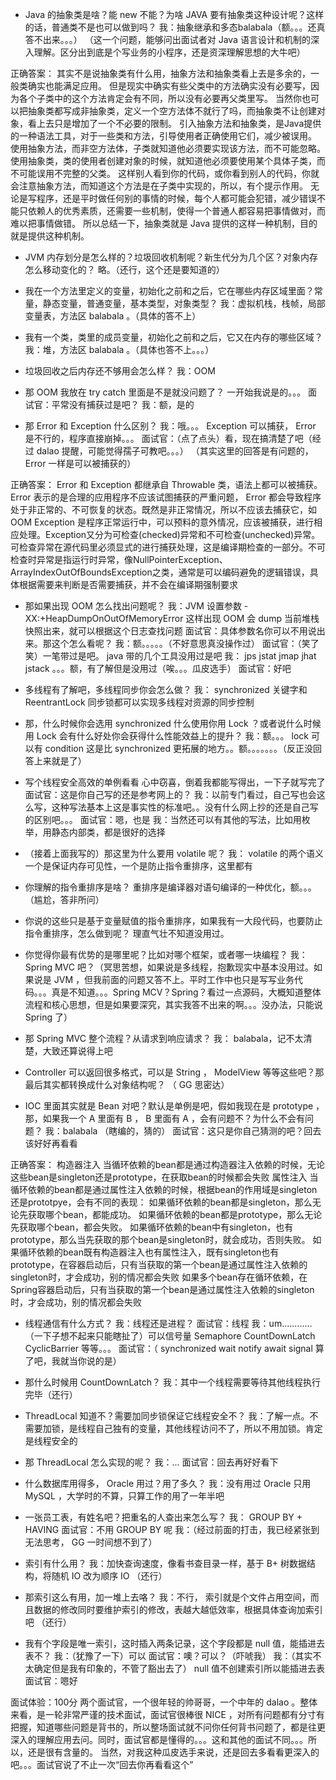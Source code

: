 * Java 的抽象类是啥？能 new 不能？为啥 JAVA 要有抽象类这种设计呢？这样的话，普通类不是也可以做到吗？
我：抽象继承和多态balabala（额。。。还真答不出来。。。）
（这一个问题，能够问出面试者对 Java 语言设计和机制的深入理解。区分出到底是个写业务的小程序，还是资深理解思想的大牛吧）

正确答案：
其实不是说抽象类有什么用，抽象方法和抽象类看上去是多余的，一般类确实也能满足应用。
但是现实中确实有些父类中的方法确实没有必要写，因为各个子类中的这个方法肯定会有不同，所以没有必要再父类里写。
当然你也可以把抽象类都写成非抽象类，定义一个空方法体不就行了吗，而抽象类不让创建对象，看上去只是增加了一个不必要的限制。
引入抽象方法和抽象类，是Java提供的一种语法工具，对于一些类和方法，引导使用者正确使用它们，减少被误用。
使用抽象方法，而非空方法体，子类就知道他必须要实现该方法，而不可能忽略。
使用抽象类，类的使用者创建对象的时候，就知道他必须要使用某个具体子类，而不可能误用不完整的父类。
这样别人看到你的代码，或你看到别人的代码，你就会注意抽象方法，而知道这个方法是在子类中实现的，所以，有个提示作用。
无论是写程序，还是平时做任何别的事情的时候，每个人都可能会犯错，减少错误不能只依赖人的优秀素质，还需要一些机制，使得一个普通人都容易把事情做对，而难以把事情做错。
所以总结一下，抽象类就是 Java 提供的这样一种机制，目的就是提供这种机制。

* JVM 内存划分是怎么样的？垃圾回收机制呢？新生代分为几个区？对象内存怎么移动变化的？
略。（还行，这个还是要知道的）

* 我在一个方法里定义的变量，初始化之前和之后，它在哪些内存区域里面？常量，静态变量，普通变量，基本类型，对象类型？
我：虚拟机栈，栈帧，局部变量表，方法区 balabala 。（具体的答不上）

* 我有一个类，类里的成员变量，初始化之前和之后，它又在内存的哪些区域？
我：堆，方法区 balabala 。（具体也答不上。。。）

* 垃圾回收之后内存还不够用会怎么样？
我：OOM

* 那 OOM 我放在 try catch 里面是不是就没问题了？
一开始我说是的。。。
面试官：平常没有捕获过是吧？
我：额，是的

* 那 Error 和 Exception 什么区别？
我：哦。。。 Exception 可以捕获， Error 是不行的，程序直接崩掉。。。
面试官：（点了点头）看，现在搞清楚了吧（经过 dalao 提醒，可能觉得孺子可教吧。。。）
（其实这里的回答是有问题的， Error 一样是可以被捕获的）

正确答案：
Error 和 Exception 都继承自 Throwable 类，语法上都可以被捕获。
Error 表示的是合理的应用程序不应该试图捕获的严重问题， Error 都会导致程序处于非正常的、不可恢复的状态。既然是非正常情况，所以不应该去捕获它，如 OOM
Exception 是程序正常运行中，可以预料的意外情况，应该被捕获，进行相应处理。Exception又分为可检查(checked)异常和不可检查(unchecked)异常。可检查异常在源代码里必须显式的进行捕获处理，这是编译期检查的一部分。不可检查时异常是指运行时异常，像NullPointerException、ArrayIndexOutOfBoundsException之类，通常是可以编码避免的逻辑错误，具体根据需要来判断是否需要捕获，并不会在编译期强制要求

* 那如果出现 OOM 怎么找出问题呢？
我：JVM 设置参数 -XX:+HeapDumpOnOutOfMemoryError 这样出现 OOM 会 dump 当前堆栈快照出来，就可以根据这个日志查找问题
面试官：具体参数名你可以不用说出来。那这个怎么看呢？
我：额。。。。。（不好意思真没操作过）
面试官：（笑了笑）一笔带过是吧。 java 带的几个工具没用过是吧
我： jps jstat jmap jhat jstack 。。。额，有了解但是没用过（唉。。。瓜皮选手）
面试官：好吧

* 多线程有了解吧，多线程同步你会怎么做？
我： synchronized 关键字和 ReentrantLock 同步锁都可以实现多线程对资源的同步控制

* 那，什么时候你会选用 synchronized 什么使用你用 Lock ？或者说什么时候用 Lock 会有什么好处你会获得什么性能效益上的提升？
我：额。。。 lock 可以有 condition 这是比 synchronized 更拓展的地方。。额。。。。。。。（反正没回答上来就是了）

* 写个线程安全高效的单例看看
心中窃喜，倒着我都能写得出，一下子就写完了
面试官：这是你自己写的还是参考网上的？
我：以前专门看过，自己写也会这么写，这种写法基本上这是事实性的标准吧。。没有什么网上抄的还是自己写的区别吧。。。
面试官：嗯，也是
我：当然还可以有其他的写法，比如用枚举，用静态内部类，都是很好的选择

* （接着上面我写的）那这里为什么要用 volatile 呢？
我： volatile 的两个语义一个是保证内存可见性，一个是防止指令重排序，这里都有

* 你理解的指令重排序是啥？
重排序是编译器对语句编译的一种优化，额。。。（尴尬，答非所问）

* 你说的这些只是基于变量赋值的指令重排序，如果我有一大段代码，也要防止指令重排序，怎么做到呢？
理直气壮不知道没用过。

* 你觉得你最有优势的是哪里呢？比如对哪个框架，或者哪一块编程？
我：Spring MVC 吧？（冥思苦想，如果说是多线程，抱歉现实中基本没用过。如果说是 JVM ，但我前面的问题又答不上。平时工作中也只是写写业务代码。。。真是不知道。。。Spring MCV？Spring？看过一点源码，大概知道整体流程和核心思想，但是如果要深究，其实我答不出来的啊。。。没办法，只能说 Spring 了）

* 那 Spring MVC 整个流程？从请求到响应请求？
我： balabala，记不太清楚，大致还算说得上吧

* Controller 可以返回很多格式，可以是 String ， ModelView 等等这些吧？那最后其实都转换成什么对象结构呢？
（ GG 思密达）

* IOC 里面其实就是 Bean 对吧？默认是单例是吧，假如我现在是 prototype ，那，如果我一个 A 里面有 B ， B 里面有 A ，会有问题不？为什么不会有问题？
我：balabala （瞎编的，猜的）
面试官：这只是你自己猜测的吧？回去该好好再看看

正确答案：
构造器注入 当循环依赖的bean都是通过构造器注入依赖的时候，无论这些bean是singleton还是prototype，在获取bean的时候都会失败
属性注入 当循环依赖的bean都是通过属性注入依赖的时候，根据bean的作用域是singleton还是prototpye，会有不同的表现：
如果循环依赖的bean都是singleton，那么无论先获取哪个bean，都能成功。
如果循环依赖的bean都是prototype，那么无论先获取哪个bean，都会失败。
如果循环依赖的bean中有singleton，也有prototype，那么当先获取的那个bean是singleton时，就会成功，否则失败。
如果循环依赖的bean既有构造器注入也有属性注入，既有singleton也有prototype，在容器启动后，只有当获取的第一个bean是通过属性注入依赖的singleton时，才会成功，别的情况都会失败
如果多个bean存在循环依赖，在Spring容器启动后，只有当获取的第一个bean是通过属性注入依赖的singleton时，才会成功，别的情况都会失败

* 线程通信有什么方式？
我：线程还是进程？
面试官：线程
我：um............（一下子想不起来只能瞎扯了）可以信号量 Semaphore CountDownLatch CyclicBarrier 等等。。。
面试官：（ synchronized wait notify await signal 算了吧，我就当你说的是）

* 那什么时候用 CountDownLatch？
我：其中一个线程需要等待其他线程执行完毕（还行）

* ThreadLocal 知道不？需要加同步锁保证它线程安全不？
我：了解一点。不需要加锁，是线程自己独有的变量，其他线程访问不了，所以不用加锁。肯定是线程安全的

* 那 ThreadLocal 怎么实现的呢？
我：...
面试官：回去再好好看下

* 什么数据库用得多， Oracle 用过？用了多久？
我：没有用过 Oracle 只用 MySQL ，大学时的不算，只算工作的用了一年半吧

* 一张员工表，有姓名吧？把重名的人查出来怎么写？
我： GROUP BY + HAVING
面试官：不用 GROUP BY 呢
我：（经过前面的打击，我已经紧张到无法思考， GG 一时间想不到了）

* 索引有什么用？
我：加快查询速度，像看书查目录一样，基于 B+ 树数据结构，将随机 IO 改为顺序 IO （还行）

* 那索引这么有用，加一堆上去咯？
我：不行， 索引就是个文件占用空间，而且数据的修改同时要维护索引的修改，表越大越低效率，根据具体查询加索引吧 （还行）

* 我有个字段是唯一索引，这时插入两条记录，这个字段都是 null 值，能插进去表不？
我：（犹豫了一下）可以
面试官：噢？可以？（吓唬我）
我：（其实不太确定但是我有印象的，不管了豁出去了） null 值不创建索引所以能插进去表
面试官：嗯好



面试体验：100分
两个面试官，一个很年轻的帅哥哥，一个中年的 dalao 。整体来看，是一轮非常严谨的技术面试，面试官很棒很 NICE ，对所有问题都有分寸有把握，知道哪些问题是背书的，所以整场面试就不问你任何背书问题了，都是往更深入的理解应用去问。同时，面试官都是懂得的。。。这和其他的面试不同。。。所以，还是很有含量的。
当然，对我这种瓜皮选手来说，还是回去多看看更深入的吧。。。面试官说了不止一次“回去你再看看这个”


